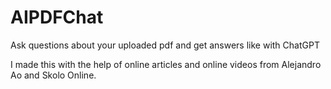 # AIPDFChat
Ask questions about your uploaded pdf and get answers like with ChatGPT

I made this with the help of online articles and online videos from Alejandro Ao and Skolo Online.
